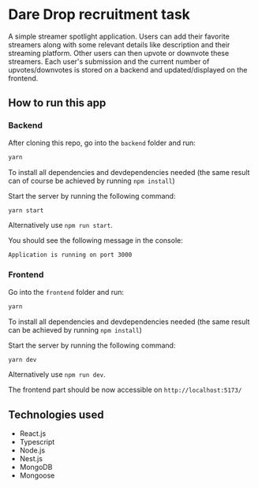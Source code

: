 # Dare Drop recruitment task

A simple streamer spotlight application. Users can add their favorite streamers along with some relevant details like description and their streaming platform. Other users can then upvote or downvote these streamers. Each user's submission and the current number of upvotes/downvotes is stored on a backend and updated/displayed on the frontend.

## How to run this app

### Backend

After cloning this repo, go into the `backend` folder and run:

```Bash
yarn
```

To install all dependencies and devdependencies needed (the same result can of course be achieved by running `npm install`)

Start the server by running the following command:

```Bash
yarn start
```

Alternatively use `npm run start`.

You should see the following message in the console:

```
Application is running on port 3000
```

### Frontend

Go into the `frontend` folder and run:

```Bash
yarn
```

To install all dependencies and devdependencies needed (the same result can be achieved by running `npm install`)

Start the server by running the following command:

```Bash
yarn dev
```

Alternatively use `npm run dev`.

The frontend part should be now accessible on `http://localhost:5173/`

## Technologies used

- React.js
- Typescript
- Node.js
- Nest.js
- MongoDB
- Mongoose
